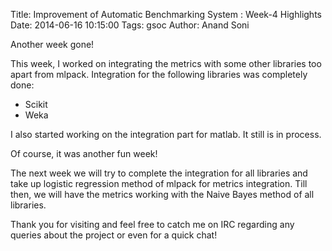 Title: Improvement of Automatic Benchmarking System : Week-4 Highlights
Date: 2014-06-16 10:15:00
Tags: gsoc
Author: Anand Soni

Another week gone! 

This week, I worked on integrating the metrics with some other libraries too apart from mlpack. Integration for the following libraries was completely done:

* Scikit
* Weka

I also started working on the integration part for matlab. It still is in process.

Of course, it was another fun week!
 
The next week we will try to complete the integration for all libraries and take up logistic regression method of mlpack for metrics integration. Till then, we will have the metrics working with the Naive Bayes method of all libraries. 

Thank you for visiting and feel free to catch me on IRC regarding any queries about the project or even for a quick chat!
